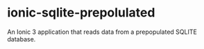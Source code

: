 # ionic-sqlite-prepolulated
An Ionic 3 application that reads data from a prepopulated SQLITE database.
